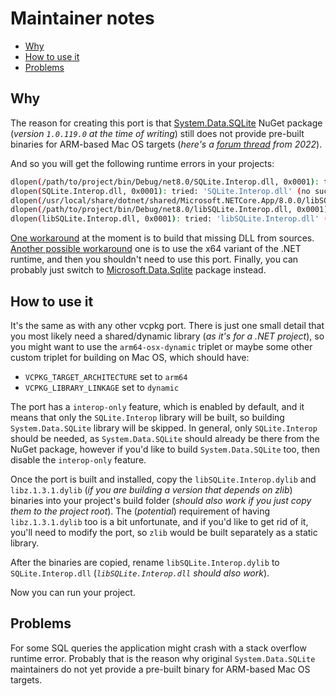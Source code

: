 # Maintainer notes

<!-- MarkdownTOC -->

- [Why](#why)
- [How to use it](#how-to-use-it)
- [Problems](#problems)

<!-- /MarkdownTOC -->

## Why

The reason for creating this port is that [System.Data.SQLite](https://nuget.org/packages/System.Data.SQLite/) NuGet package (*version `1.0.119.0` at the time of writing*) still does not provide pre-built binaries for ARM-based Mac OS targets (*here's a [forum thread](https://sqlite.org/forum/forumpost/f985511fd94fb44c) from 2022*).

And so you will get the following runtime errors in your projects:

``` sh
dlopen(/path/to/project/bin/Debug/net8.0/SQLite.Interop.dll, 0x0001): tried: '/path/to/project/bin/Debug/net8.0/SQLite.Interop.dll' (no such file), '/System/Volumes/Preboot/Cryptexes/OS/path/to/project/bin/Debug/net8.0/SQLite.Interop.dll' (no such file), '/path/to/project/bin/Debug/net8.0/SQLite.Interop.dll' (no such file)
dlopen(SQLite.Interop.dll, 0x0001): tried: 'SQLite.Interop.dll' (no such file), '/System/Volumes/Preboot/Cryptexes/OSSQLite.Interop.dll' (no such file), '/usr/lib/SQLite.Interop.dll' (no such file, not in dyld cache), 'SQLite.Interop.dll' (no such file), '/usr/local/lib/SQLite.Interop.dll' (no such file), '/usr/lib/SQLite.Interop.dll' (no such file, not in dyld cache)
dlopen(/usr/local/share/dotnet/shared/Microsoft.NETCore.App/8.0.0/libSQLite.Interop.dll, 0x0001): tried: '/usr/local/share/dotnet/shared/Microsoft.NETCore.App/8.0.0/libSQLite.Interop.dll' (no such file), '/System/Volumes/Preboot/Cryptexes/OS/usr/local/share/dotnet/shared/Microsoft.NETCore.App/8.0.0/libSQLite.Interop.dll' (no such file), '/usr/local/share/dotnet/shared/Microsoft.NETCore.App/8.0.0/libSQLite.Interop.dll' (no such file)
dlopen(/path/to/project/bin/Debug/net8.0/libSQLite.Interop.dll, 0x0001): tried: '/path/to/project/bin/Debug/net8.0/libSQLite.Interop.dll' (no such file), '/System/Volumes/Preboot/Cryptexes/OS/path/to/project/bin/Debug/net8.0/libSQLite.Interop.dll' (no such file), '/path/to/project/bin/Debug/net8.0/libSQLite.Interop.dll' (no such file)
dlopen(libSQLite.Interop.dll, 0x0001): tried: 'libSQLite.Interop.dll' (no such file), '/System/Volumes/Preboot/Cryptexes/OSlibSQLite.Interop.dll' (no such file), '/usr/lib/libSQLite.Interop.dll' (no such file, not in dyld cache), 'libSQLite.Interop.dll' (no such file), '/usr/local/lib/libSQLite.Interop.dll' (no such file), '/usr/lib/libSQLite.Interop.dll' (no such file, not in dyld cache)
```

[One workaround](https://stackoverflow.com/a/71387235/1688203) at the moment is to build that missing DLL from sources. [Another possible workaround](https://stackoverflow.com/a/73143706/1688203) one is to use the x64 variant of the .NET runtime, and then you shouldn't need to use this port. Finally, you can probably just switch to [Microsoft.Data.Sqlite](https://www.nuget.org/packages/Microsoft.Data.Sqlite/) package instead.

## How to use it

It's the same as with any other vcpkg port. There is just one small detail that you most likely need a shared/dynamic library (*as it's for a .NET project*), so you might want to use the `arm64-osx-dynamic` triplet or maybe some other custom triplet for building on Mac OS, which should have:

- `VCPKG_TARGET_ARCHITECTURE` set to `arm64`
- `VCPKG_LIBRARY_LINKAGE` set to `dynamic`

The port has a `interop-only` feature, which is enabled by default, and it means that only the `SQLite.Interop` library will be built, so building `System.Data.SQLite` library will be skipped. In general, only `SQLite.Interop` should be needed, as `System.Data.SQLite` should already be there from the NuGet package, however if you'd like to build `System.Data.SQLite` too, then disable the `interop-only` feature.

Once the port is built and installed, copy the `libSQLite.Interop.dylib` and `libz.1.3.1.dylib` (*if you are building a version that depends on zlib*) binaries into your project's build folder (*should also work if you just copy them to the project root*). The (*potential*) requirement of having `libz.1.3.1.dylib` too is a bit unfortunate, and if you'd like to get rid of it, you'll need to modify the port, so `zlib` would be built separately as a static library.

After the binaries are copied, rename `libSQLite.Interop.dylib` to `SQLite.Interop.dll` (*`libSQLite.Interop.dll` should also work*).

Now you can run your project.

## Problems

For some SQL queries the application might crash with a stack overflow runtime error. Probably that is the reason why original `System.Data.SQLite` maintainers do not yet provide a pre-built binary for ARM-based Mac OS targets.
